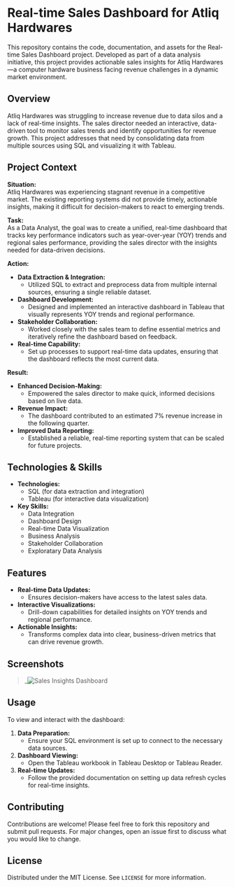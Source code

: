 # Real-time Sales Dashboard for Atliq Hardwares

This repository contains the code, documentation, and assets for the Real-time Sales Dashboard project. Developed as part of a data analysis initiative, this project provides actionable sales insights for Atliq Hardwares—a computer hardware business facing revenue challenges in a dynamic market environment.

## Overview

Atliq Hardwares was struggling to increase revenue due to data silos and a lack of real-time insights. The sales director needed an interactive, data-driven tool to monitor sales trends and identify opportunities for revenue growth. This project addresses that need by consolidating data from multiple sources using SQL and visualizing it with Tableau.

## Project Context

**Situation:**  
Atliq Hardwares was experiencing stagnant revenue in a competitive market. The existing reporting systems did not provide timely, actionable insights, making it difficult for decision-makers to react to emerging trends.

**Task:**  
As a Data Analyst, the goal was to create a unified, real-time dashboard that tracks key performance indicators such as year-over-year (YOY) trends and regional sales performance, providing the sales director with the insights needed for data-driven decisions.

**Action:**  
- **Data Extraction & Integration:**  
  - Utilized SQL to extract and preprocess data from multiple internal sources, ensuring a single reliable dataset.
- **Dashboard Development:**  
  - Designed and implemented an interactive dashboard in Tableau that visually represents YOY trends and regional performance.
- **Stakeholder Collaboration:**  
  - Worked closely with the sales team to define essential metrics and iteratively refine the dashboard based on feedback.
- **Real-time Capability:**  
  - Set up processes to support real-time data updates, ensuring that the dashboard reflects the most current data.

**Result:**  
- **Enhanced Decision-Making:**  
  - Empowered the sales director to make quick, informed decisions based on live data.
- **Revenue Impact:**  
  - The dashboard contributed to an estimated 7% revenue increase in the following quarter.
- **Improved Data Reporting:**  
  - Established a reliable, real-time reporting system that can be scaled for future projects.

## Technologies & Skills

- **Technologies:**  
  - SQL (for data extraction and integration)  
  - Tableau (for interactive data visualization)
- **Key Skills:**  
  - Data Integration  
  - Dashboard Design  
  - Real-time Data Visualization  
  - Business Analysis  
  - Stakeholder Collaboration
  - Exploratary Data Analysis

## Features

- **Real-time Data Updates:**  
  - Ensures decision-makers have access to the latest sales data.
- **Interactive Visualizations:**  
  - Drill-down capabilities for detailed insights on YOY trends and regional performance.
- **Actionable Insights:**  
  - Transforms complex data into clear, business-driven metrics that can drive revenue growth.

## Screenshots

> _![Sales Insights Dashboard](https://github.com/user-attachments/assets/a6920c33-ad00-48fc-bb03-6bb1de66739f)


## Usage

To view and interact with the dashboard:
1. **Data Preparation:**  
   - Ensure your SQL environment is set up to connect to the necessary data sources.
2. **Dashboard Viewing:**  
   - Open the Tableau workbook in Tableau Desktop or Tableau Reader.
3. **Real-time Updates:**  
   - Follow the provided documentation on setting up data refresh cycles for real-time insights.

## Contributing

Contributions are welcome! Please feel free to fork this repository and submit pull requests. For major changes, open an issue first to discuss what you would like to change.

## License

Distributed under the MIT License. See `LICENSE` for more information.

